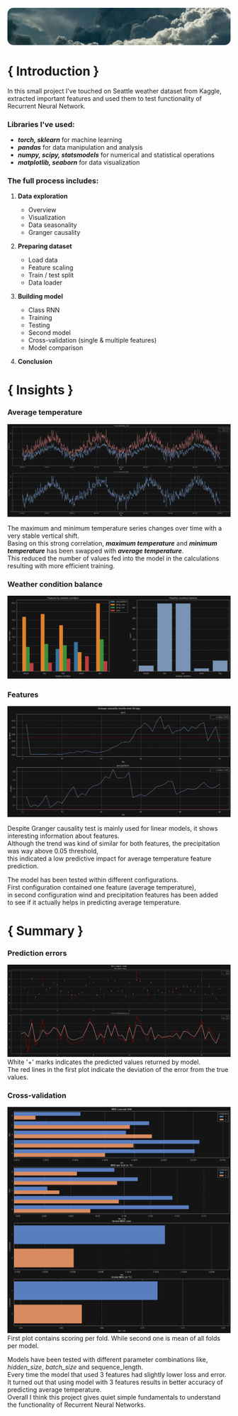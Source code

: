 ![bg](./media/bg.png)

# { Introduction }
In this small project I've touched on Seattle weather dataset from Kaggle,
extracted important features and used them to test functionality of
Recurrent Neural Network.
### Libraries I've used:
- ***torch, sklearn*** for machine learning
- ***pandas*** for data manipulation and analysis
- ***numpy, scipy, statsmodels*** for numerical and statistical operations
- ***matplotlib, seaborn*** for data visualization

### The full process includes:
1) **Data exploration**
   - Overview
   - Visualization
   - Data seasonality
   - Granger causality

2) **Preparing dataset**
   - Load data
   - Feature scaling
   - Train / test split
   - Data loader

3) **Building model**
   - Class RNN
   - Training
   - Testing
   - Second model
   - Cross-validation (single & multiple features)
   - Model comparison

4) **Conclusion**


# { Insights }

### Average temperature
![temp-avg](./media/temp-avg.png)

The maximum and minimum temperature series changes over time with a very stable vertical shift. <br>
Basing on this strong correlation, _**maximum temperature**_ and _**minimum temperature**_ has been swapped with _**average temperature**_. <br>
This reduced the number of values fed into the model in the calculations resulting with more efficient training.

### Weather condition balance
![balance](./media/balance.png)

### Features
![granger](./media/granger.png)

Despite Granger causality test is mainly used for linear models, it shows interesting information about features. <br>
Although the trend was kind of similar for both features, the precipitation was way above 0.05 threshold, <br>
this indicated a low predictive impact for average temperature feature prediction. <br>

The model has been tested within different configurations. <br>
First configuration contained one feature (average temperature), <br>
in second configuration wind and precipitation features has been added <br>
to see if it actually helps in predicting average temperature.


# { Summary }

### Prediction errors
![pred-1](./media/pred-1.png)
White '+' marks indicates the predicted values returned by model. <br>
The red lines in the first plot indicate the deviation of the error from the true values.
### Cross-validation
![summary](./media/summary.png)
First plot contains scoring per fold. While second one is mean of all folds per model.

Models have been tested with different parameter combinations like, _hidden_size_, _batch_size_ and sequence_length. <br>
Every time the model that used 3 features had slightly lower loss and error. <br>
It turned out that using model with 3 features results in better accuracy of predicting average temperature. <br>
Overall I think this project gives quiet simple fundamentals to understand the functionality of Recurrent Neural Networks.